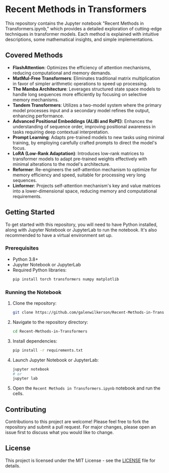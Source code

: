 # Recent Methods in Transformers

This repository contains the Jupyter notebook "Recent Methods in Transformers.ipynb," which provides a detailed exploration of cutting-edge techniques in transformer models. Each method is explained with intuitive descriptions, some mathematical insights, and simple implementations.

## Covered Methods

- **FlashAttention**: Optimizes the efficiency of attention mechanisms, reducing computational and memory demands.
- **MatMul-Free Transformers**: Eliminates traditional matrix multiplication in favor of simpler arithmetic operations to speed up processing.
- **The Mamba Architecture**: Leverages structured state space models to handle long sequences more efficiently by focusing on selective memory mechanisms.
- **Tandem Transformers**: Utilizes a two-model system where the primary model processes input and a secondary model refines the output, enhancing performance.
- **Advanced Positional Embeddings (ALiBi and RoPE)**: Enhances the understanding of sequence order, improving positional awareness in tasks requiring deep contextual interpretation.
- **Prompt Learning**: Adapts pre-trained models to new tasks using minimal training, by employing carefully crafted prompts to direct the model's focus.
- **LoRA (Low-Rank Adaptation)**: Introduces low-rank matrices to transformer models to adapt pre-trained weights effectively with minimal alterations to the model's architecture.
- **Reformer**: Re-engineers the self-attention mechanism to optimize for memory efficiency and speed, suitable for processing very long sequences.
- **Linformer**: Projects self-attention mechanism's key and value matrices into a lower-dimensional space, reducing memory and computational requirements.

## Getting Started

To get started with this repository, you will need to have Python installed, along with Jupyter Notebook or JupyterLab to run the notebook. It's also recommended to have a virtual environment set up.

### Prerequisites

- Python 3.8+
- Jupyter Notebook or JupyterLab
- Required Python libraries:
  ```bash
  pip install torch transformers numpy matplotlib
  ```

### Running the Notebook

1. Clone the repository:
   ```bash
   git clone https://github.com/galenwilkerson/Recent-Methods-in-Transformers.git
   ```
2. Navigate to the repository directory:
   ```bash
   cd Recent-Methods-in-Transformers
   ```
3. Install dependencies:
   ```bash
   pip install -r requirements.txt
   ```
4. Launch Jupyter Notebook or JupyterLab:
   ```bash
   jupyter notebook
   # or
   jupyter lab
   ```
5. Open the `Recent Methods in Transformers.ipynb` notebook and run the cells.

## Contributing

Contributions to this project are welcome! Please feel free to fork the repository and submit a pull request. For major changes, please open an issue first to discuss what you would like to change.

## License

This project is licensed under the MIT License - see the [LICENSE](LICENSE) file for details.
